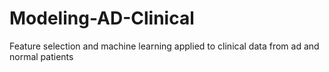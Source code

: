 # Modeling-AD-Clinical
Feature selection and machine learning applied to clinical data from ad and normal patients
